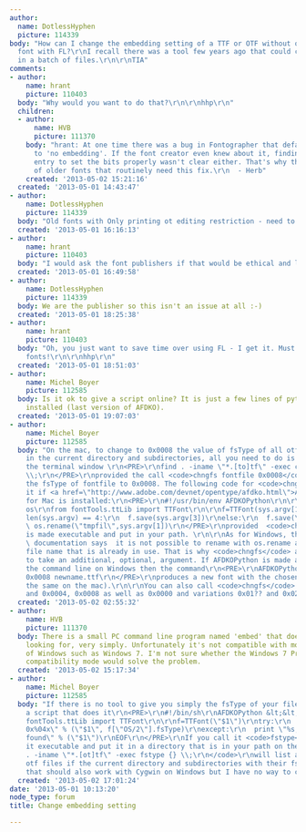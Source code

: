 ```yaml
---
author:
  name: DotlessHyphen
  picture: 114339
body: "How can I change the embedding setting of a TTF or OTF without opening each
  font with FL?\r\nI recall there was a tool few years ago that could change the setting
  in a batch of files.\r\n\r\nTIA"
comments:
- author:
    name: hrant
    picture: 110403
  body: "Why would you want to do that?\r\n\r\nhhp\r\n"
  children:
  - author:
      name: HVB
      picture: 111370
    body: "hrant: At one time there was a bug in Fontographer that defaulted ALL fonts
      to 'no embedding'. If the font creator even knew about it, finding the fsType
      entry to set the bits properly wasn't clear either. That's why there are thousands
      of older fonts that routinely need this fix.\r\n  - Herb"
    created: '2013-05-02 15:21:16'
  created: '2013-05-01 14:43:47'
- author:
    name: DotlessHyphen
    picture: 114339
  body: "Old fonts with Only printing ot editing restriction - need to change.\r\n"
  created: '2013-05-01 16:16:13'
- author:
    name: hrant
    picture: 110403
  body: "I would ask the font publishers if that would be ethical and legal.\r\n\r\nhhp\r\n"
  created: '2013-05-01 16:49:58'
- author:
    name: DotlessHyphen
    picture: 114339
  body: We are the publisher so this isn't an issue at all :-)
  created: '2013-05-01 18:25:38'
- author:
    name: hrant
    picture: 110403
  body: "Oh, you just want to save time over using FL - I get it. Must be a lot of
    fonts!\r\n\r\nhhp\r\n"
  created: '2013-05-01 18:51:03'
- author:
    name: Michel Boyer
    picture: 112585
  body: Is it ok to give a script online? It is just a few lines of python with AFDKOPython
    installed (last version of AFDKO).
  created: '2013-05-01 19:07:03'
- author:
    name: Michel Boyer
    picture: 112585
  body: "On the mac, to change to 0x0008 the value of fsType of all otf and ttf files
    in the current directory and subdirectories, all you need to do is to type in
    the terminal window \r\n<PRE>\r\nfind . -iname \"*.[to]tf\" -exec chngfs {} 0x0008
    \\;\r\n</PRE>\r\nprovided the call <code>chngfs fontfile 0x0008</code> changes
    the fsType of fontfile to 0x0008. The following code for <code>chngfs</code> does
    it if <a href=\"http://www.adobe.com/devnet/opentype/afdko.html\">AFDKO 2.5</a>
    for Mac is installed:\r\n<PRE>\r\n#!/usr/bin/env AFDKOPython\r\n\r\nimport sys,
    os\r\nfrom fontTools.ttLib import TTFont\r\n\r\nf=TTFont(sys.argv[1])\r\nf[\"OS/2\"].fsType=int(sys.argv[2],16)\r\nif
    len(sys.argv) == 4:\r\n  f.save(sys.argv[3])\r\nelse:\r\n  f.save(\"tmpfil\")\r\n
    \ os.rename(\"tmpfil\",sys.argv[1])\r\n</PRE>\r\nprovided  <code>chngfs</code>
    is made executable and put in your path. \r\n\r\nAs for Windows, the Python 2.7
    \ documentation says  it is not possible to rename with os.rename a file to a
    file name that is already in use. That is why <code>chngfs</code> above was written
    to take an additional, optional, argument. If AFDKOPython is made available at
    the command line on Windows then the command\r\n<PRE>\r\nAFDKOPython chngfs fontname.ttf
    0x0008 newname.ttf\r\n</PRE>\r\nproduces a new font with the chosen fsType (works
    the same on the mac).\r\n\r\nYou can also call <code>chngfs</code> with 0x0002
    and 0x0004, 0x0008 as well as 0x0000 and variations 0x01?? and 0x02??; cf http://www.microsoft.com/typography/otspec/os2.htm#fst.\r\n\r\n\r\nMichel"
  created: '2013-05-02 02:55:32'
- author:
    name: HVB
    picture: 111370
  body: There is a small PC command line program named 'embed' that does what you're
    looking for, very simply. Unfortunately it's not compatible with more recent versions
    of Windows such as Windows 7. I'm not sure whether the Windows 7 Professional's
    compatibility mode would solve the problem.
  created: '2013-05-02 15:17:34'
- author:
    name: Michel Boyer
    picture: 112585
  body: "If there is no tool to give you simply the fsType of your files, here is
    a script that does it\r\n<PRE>\r\n#!/bin/sh\r\nAFDKOPython &lt;&lt;EOF\r\nfrom
    fontTools.ttLib import TTFont\r\n\r\nf=TTFont(\"$1\")\r\ntry:\r\n  print \"%s;
    0x%04x\" % (\"$1\", f[\"OS/2\"].fsType)\r\nexcept:\r\n  print \"%s; fsType not
    found\" % (\"$1\")\r\nEOF\r\n</PRE>\r\nIf you call it <code>fstype</code>, make
    it executable and put it in a directory that is in your path on the Mac then\r\n<code>\r\nfind
    . -iname \"*.[ot]tf\" -exec fstype {} \\;\r\n</code>\r\nwill list all ttf and
    otf files if the current directory and subdirectories with their fsType. I guess
    that should also work with Cygwin on Windows but I have no way to check."
  created: '2013-05-02 17:01:24'
date: '2013-05-01 10:13:20'
node_type: forum
title: Change embedding setting

---
```

